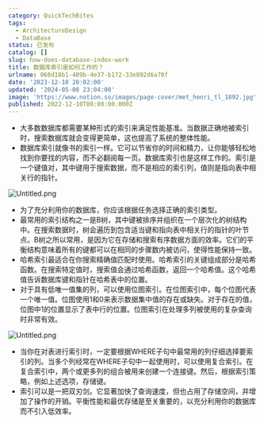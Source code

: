 ```yaml
---
category: QuickTechBites
tags:
  - ArchitectureDesign
  - DataBase
status: 已发布
catalog: []
slug: how-does-database-index-work
title: 数据库索引是如何工作的？
urlname: 068d18b1-489b-4e37-b172-33e892d6a70f
date: '2023-12-10 20:02:00'
updated: '2024-05-08 23:04:00'
image: 'https://www.notion.so/images/page-cover/met_henri_tl_1892.jpg'
published: 2022-12-10T08:00:00.000Z
---
```

- 大多数数据库都需要某种形式的索引来满足性能基准。当数据正确地被索引时，搜索数据库就会变得更简单，这也提高了系统的整体性能。
- 数据库索引就像书的索引一样。它可以节省你的时间和精力，让你能够轻松地找到你要找的内容，而不必翻阅每一页。数据库索引也是这样工作的。索引是一个键值对，其中键用于搜索数据，而不是相应的索引列，值则是指向表中相关行的指针。

![Untitled.png](https://prod-files-secure.s3.us-west-2.amazonaws.com/5d24fe63-e567-4804-86f9-9fdc62e13082/3e87f042-644d-48ab-9a58-227f3d930d71/Untitled.png?X-Amz-Algorithm=AWS4-HMAC-SHA256&X-Amz-Content-Sha256=UNSIGNED-PAYLOAD&X-Amz-Credential=ASIAZI2LB466XM7QC2A5%2F20250331%2Fus-west-2%2Fs3%2Faws4_request&X-Amz-Date=20250331T053943Z&X-Amz-Expires=3600&X-Amz-Security-Token=IQoJb3JpZ2luX2VjEDUaCXVzLXdlc3QtMiJGMEQCIEgoh7bwnTkow6B4M5HfsL%2FxtzwiZZOwUNjE%2FInedcOzAiA%2BBFFrNrYzG1XI1h6jhepVB0%2BXGfzSvNSRlLcfN%2B8DrCqIBAie%2F%2F%2F%2F%2F%2F%2F%2F%2F%2F8BEAAaDDYzNzQyMzE4MzgwNSIMJY1f19Kn6gN0vrv2KtwDA63nZT30mUqViMLdVOG9eVL%2FXR9shpts290rVF9YKvrnx0DvumW0YEsEMqH3eM%2FQspaQQfZMJ4UCzB2%2Bav4KloBut%2FUt6n26AKSDpu47ccyxYNYfi6jMJidGccklTG79JsYIvRbcbyB1rkt48mHfIsHbxVDTOedCdeJyludO%2Fdh4X16fKxDSFi%2FNJJ0PyFxt5ONe88U6WqKa6LFSPVHOB7oULMfT9Qyy%2FAcwr2NQOxwHb5hpAGj0eLkOOA5UeC%2B183uyvA6i%2Bn5a3mA3vbKkzERUcRS6Alzpza6K19NY6fqfNlILcqqwdvuUbkvJzVB41%2FqBTdIbXErkjwgiD5EHsh725xQ6e6BI0cYA9huEJjVSrDnklIo6svVA5MSom6014Nt1gm9J1iwNJYRMQVRpX%2BzqSffsKvvkm3jpm%2FwCxmJmvOu2ObMR3lEk35K4SJ49nyEjP%2FqYUqJm7%2BtggpxRD2u%2F0DMhXdS%2FWkiSR8arV%2BdWk9juxgYe2snb3aW6Ykhryd27lAta7MnUel13BYvKhHpJQ5fQR5EjUC6DuyWHFY2Bv6fY3zZ4Uc%2B9YogcXdWCo%2BAWWgEiRbjHJqehmkucaPaPLGtFwAd9o2j1pvW%2FB0gOpyPpLwASbiAplnwwu8iovwY6pgF19K%2Bbv34825AUEzV5qTMdup%2BD%2B7BKyWnaCzNYWDU0SrUUiJdyT0oSWF06CnDN7hbg4l%2F3WArFRmhxfvf1BIy51KcavLPUZ67NkO9774Q23VoLjFWriIVSy4ATMMTI5P5laU2IhlYEERRwuX%2BFqOP0EnZyiu%2BP4rKrksQcOheDF8Tyafim4wzRCED%2Fh%2BoJu6LCNwJ2CLAya6qS%2BLFgyKqTB1z7p0i0&X-Amz-Signature=dbfe90bf3fd12886baa4d228694096eaf0695ad827d78ef02a781c207b0e0bd2&X-Amz-SignedHeaders=host&x-id=GetObject)

- 为了充分利用你的数据库，你应该根据任务选择正确的索引类型。
- 最常用的索引结构之一是B树，其中键被排序并组织在一个层次化的树结构中。在搜索数据时，树会遍历到包含适当键和指向表中相关行的指针的叶节点。B树之所以常用，是因为它在存储和搜索有序数据方面的效率。它们的平衡结构意味着所有的键都可以在相同的步骤数内被访问，使得性能保持一致。
- 哈希索引最适合在你搜索精确值匹配时使用。哈希索引的关键组成部分是哈希函数。在搜索特定值时，搜索值会通过哈希函数，返回一个哈希值。这个哈希值告诉数据库键和指针在哈希表中的位置。
- 对于具有低唯一值集的列，可以使用位图索引。在位图索引中，每个位图代表一个唯一值。位图使用1和0来表示数据集中值的存在或缺失。对于存在的值，位图中1的位置显示了表中行的位置。位图索引在处理多列被使用的复杂查询时非常有效。

![Untitled.png](https://prod-files-secure.s3.us-west-2.amazonaws.com/5d24fe63-e567-4804-86f9-9fdc62e13082/25e88b4a-737d-484e-85cc-b7fe2444aa3c/Untitled.png?X-Amz-Algorithm=AWS4-HMAC-SHA256&X-Amz-Content-Sha256=UNSIGNED-PAYLOAD&X-Amz-Credential=ASIAZI2LB466XM7QC2A5%2F20250331%2Fus-west-2%2Fs3%2Faws4_request&X-Amz-Date=20250331T053943Z&X-Amz-Expires=3600&X-Amz-Security-Token=IQoJb3JpZ2luX2VjEDUaCXVzLXdlc3QtMiJGMEQCIEgoh7bwnTkow6B4M5HfsL%2FxtzwiZZOwUNjE%2FInedcOzAiA%2BBFFrNrYzG1XI1h6jhepVB0%2BXGfzSvNSRlLcfN%2B8DrCqIBAie%2F%2F%2F%2F%2F%2F%2F%2F%2F%2F8BEAAaDDYzNzQyMzE4MzgwNSIMJY1f19Kn6gN0vrv2KtwDA63nZT30mUqViMLdVOG9eVL%2FXR9shpts290rVF9YKvrnx0DvumW0YEsEMqH3eM%2FQspaQQfZMJ4UCzB2%2Bav4KloBut%2FUt6n26AKSDpu47ccyxYNYfi6jMJidGccklTG79JsYIvRbcbyB1rkt48mHfIsHbxVDTOedCdeJyludO%2Fdh4X16fKxDSFi%2FNJJ0PyFxt5ONe88U6WqKa6LFSPVHOB7oULMfT9Qyy%2FAcwr2NQOxwHb5hpAGj0eLkOOA5UeC%2B183uyvA6i%2Bn5a3mA3vbKkzERUcRS6Alzpza6K19NY6fqfNlILcqqwdvuUbkvJzVB41%2FqBTdIbXErkjwgiD5EHsh725xQ6e6BI0cYA9huEJjVSrDnklIo6svVA5MSom6014Nt1gm9J1iwNJYRMQVRpX%2BzqSffsKvvkm3jpm%2FwCxmJmvOu2ObMR3lEk35K4SJ49nyEjP%2FqYUqJm7%2BtggpxRD2u%2F0DMhXdS%2FWkiSR8arV%2BdWk9juxgYe2snb3aW6Ykhryd27lAta7MnUel13BYvKhHpJQ5fQR5EjUC6DuyWHFY2Bv6fY3zZ4Uc%2B9YogcXdWCo%2BAWWgEiRbjHJqehmkucaPaPLGtFwAd9o2j1pvW%2FB0gOpyPpLwASbiAplnwwu8iovwY6pgF19K%2Bbv34825AUEzV5qTMdup%2BD%2B7BKyWnaCzNYWDU0SrUUiJdyT0oSWF06CnDN7hbg4l%2F3WArFRmhxfvf1BIy51KcavLPUZ67NkO9774Q23VoLjFWriIVSy4ATMMTI5P5laU2IhlYEERRwuX%2BFqOP0EnZyiu%2BP4rKrksQcOheDF8Tyafim4wzRCED%2Fh%2BoJu6LCNwJ2CLAya6qS%2BLFgyKqTB1z7p0i0&X-Amz-Signature=df65d1dfbb845b655e874406c86df393d83d3fe61dd183c1a3f5cdaf32f3d3a6&X-Amz-SignedHeaders=host&x-id=GetObject)

- 当你在对表进行索引时，一定要根据WHERE子句中最常用的列仔细选择要索引的列。当多个列经常在WHERE子句中一起使用时，可以使用复合索引。在复合索引中，两个或更多列的组合被用来创建一个连接键。然后，根据索引策略，例如上述选项，存储键。
- 索引可以是一把双刃剑。它显著加快了查询速度，但也占用了存储空间，并增加了操作的开销。平衡性能和最优存储是至关重要的，以充分利用你的数据库而不引入低效率。

